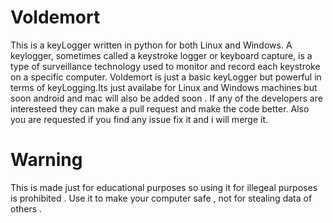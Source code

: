 # Voldemort

This is a keyLogger written in python for both Linux and Windows.
A keylogger, sometimes called a keystroke logger or keyboard capture, is a type of surveillance technology used to monitor and record each keystroke on a specific computer. Voldemort is just a basic keyLogger but powerful in terms of keyLogging.Its just availabe for Linux and Windows machines but soon android and mac will also be added soon . 
If any of the developers are interesteed they can make a pull request and make the code better.
Also you are requested if you find any issue fix it and i will merge it.


# Warning

This is made just for educational purposes so using it for illegeal purposes is prohibited . Use it to make your computer safe , not for stealing data of others .  
